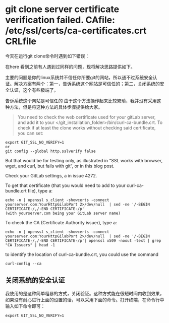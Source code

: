 <!--
 * @Author: 千铭天
 * @Date: 2019-11-01 17:23:55
 * @LastEditors: 
 * @LastEditTime: 2019-11-01 17:29:20
 * @Description:  
 -->
# git clone server certificate verification failed. CAfile: /etc/ssl/certs/ca-certificates.crt CRLfile

今天在运行git clone命令时遇到如下错误：

在here 看到之前有人遇到过同样的问题，现将解决思路提供如下。

主要的问题是你的linux系统并不信任你所要git的网站，所以通不过系统安全认证。解决方案有两个：第一，告诉系统这个网站是可信任的；第二，关闭系统的安全认证，这个有些极端了。

告诉系统这个网站是可信任的
由于这个方法操作起来比较繁琐，我并没有采用这种方法，但是将这种方法的具体步骤提供给大家。


> You need to check the web certificate used for your gitLab server, and add it to your </git_installation_folder>/bin/curl-ca-bundle.crt. 
To check if at least the clone works without checking said certificate, you can set: 

```git
export GIT_SSL_NO_VERIFY=1 
or 
git config --global http.sslverify false
```

But that would be for testing only, as illustrated in “SSL works with browser, wget, and curl, but fails with git“, or in this blog post.

Check your GitLab settings, a in issue 4272.

To get that certificate (that you would need to add to your curl-ca-bundle.crt file), type a:
``` shell
echo -n | openssl s_client -showcerts -connect yourserver.com:YourHttpGilabPort 2>/dev/null  | sed -ne '/-BEGIN CERTIFICATE-/,/-END CERTIFICATE-/p'
(with yourserver.com being your GitLab server name)
```
To check the CA (Certificate Authority issuer), type a:
```shell
echo -n | openssl s_client -showcerts -connect yourserver.com:YourHttpGilabPort 2>/dev/null  | sed -ne '/-BEGIN CERTIFICATE-/,/-END CERTIFICATE-/p'| openssl x509 -noout -text | grep "CA Issuers" | head -1
```
to identify the location of curl-ca-bundle.crt, you could use the command
```git
curl-config --ca
```
## 关闭系统的安全认证
我使用的是这种简单粗暴的方式，关闭验证。这种方式能在很短时间内收到效果，如果没有耐心进行上面的设置的话，可以采用下面的命令。打开终端，在命令行中输入如下命令即可：

``` git 
export GIT_SSL_NO_VERIFY=1
```